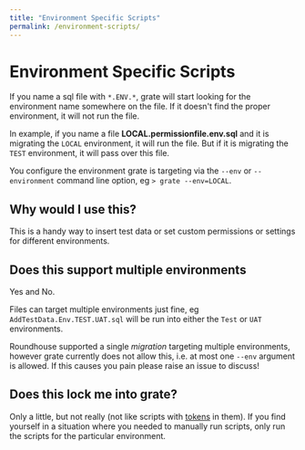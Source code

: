```yaml
---
title: "Environment Specific Scripts"
permalink: /environment-scripts/
---
```

# Environment Specific Scripts

If you name a sql file with `*.ENV.*`, grate will start looking for the environment name somewhere on the file. If it doesn't find the proper environment, it will not run the file.  

In example, if you name a file **LOCAL.permissionfile.env.sql** and it is migrating the `LOCAL` environment, it will run the file. But if it is migrating the `TEST` environment, it will pass over this file.  

You configure the environment grate is targeting via the `--env` or `--environment` command line option, eg `> grate --env=LOCAL`.

## Why would I use this?
This is a handy way to insert test data or set custom permissions or settings for different environments.

## Does this support multiple environments

Yes and No.

Files can target multiple environments just fine, eg `AddTestData.Env.TEST.UAT.sql` will be run into either the `Test` or `UAT` environments.

Roundhouse supported a single _migration_ targeting multiple environments, however grate currently does not allow this, i.e. at most one `--env` argument is allowed.  If this causes you pain please raise an issue to discuss!

## Does this lock me into grate?
Only a little, but not really (not like scripts with [tokens](/token-replacement) in them). If you find yourself in a situation where you needed to manually run scripts, only run the scripts for the particular environment.